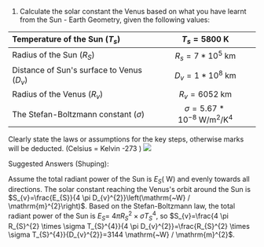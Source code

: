 1. Calculate the solar constant the Venus based on what you have learnt from the Sun - Earth Geometry, given the following values:

| Temperature of the Sun $\left(T_{s}\right)$ | $T_{s}=5800 \mathrm{~K}$ |
| :--- | :---: |
| Radius of the Sun $\left(R_{S}\right)$ | $R_{s}=7 * 10^{5} \mathrm{~km}$ |
| Distance of Sun's surface to Venus $\left(D_{v}\right)$ | $D_{v}=1 * 10^{8} \mathrm{~km}$ |
| Radius of the Venus $\left(R_{v}\right)$ | $R_{v}=6052 \mathrm{~km}$ |
| The Stefan-Boltzmann constant $(\sigma)$ | $\sigma=5.67 * 10^{-8} \mathrm{~W} / \mathrm{m}^{2} / \mathrm{K}^{4}$ |

Clearly state the laws or assumptions for the key steps, otherwise marks will be deducted. (Celsius $=$ Kelvin -273 )
![](https://cdn.mathpix.com/cropped/2024_12_06_b79d610f0ffcf56a3450g-01.jpg?height=356&width=929&top_left_y=1087&top_left_x=569)

Suggested Answers (Shuping):

Assume the total radiant power of the Sun is $E_{S}(\mathrm{~W})$ and evenly towards all directions.
The solar constant reaching the Venus's orbit around the Sun is $S_{v}=\frac{E_{S}}{4 \pi D_{v}^{2}}\left(\mathrm{~W} / \mathrm{m}^{2}\right)$.
Based on the Stefan-Boltzmann law, the total radiant power of the Sun is $E_{S}=$ $4 \pi R_{S}^{2} \times \sigma T_{S}^{4}$, so $S_{v}=\frac{4 \pi R_{S}^{2} \times \sigma T_{S}^{4}}{4 \pi D_{v}^{2}}=\frac{R_{S}^{2} \times \sigma T_{S}^{4}}{D_{v}^{2}}=3144 \mathrm{~W} / \mathrm{m}^{2}$.